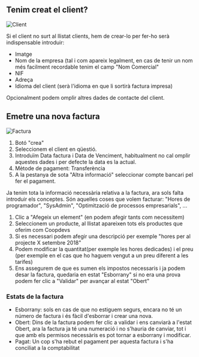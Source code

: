 ## Tenim creat el client?

![Client](https://github.com/coopdevs/handbook/wiki/img/client.png)


Si el client no surt al llistat clients, hem de crear-lo per fer-ho serà indispensable introduir: 

* Imatge
* Nom de la empresa (tal i com apareix legalment, en cas de tenir un nom més facilment recordable tenim el camp "Nom Comercial"
* NIF
* Adreça
* Idioma del client (serà l'idioma en que li sortirà factura impresa)

Opcionalment podem omplir altres dades de contacte del client. 

## Emetre una nova factura

![Factura](https://github.com/coopdevs/handbook/wiki/img/factura.png)

1. Botó "crea"
2. Seleccionem el client en qüestió. 
3. Introduïm Data factura i Data de Venciment, habitualment no cal omplir aquestes dades i per defecte la data es la actual.
4. Mètode de pagament: Transferència
5. A la pestanya de sota "Altra informació" seleccionar compte bancari pel fer el pagament. 

Ja tenim tota la informació necessària relativa a la factura, ara sols falta introduir els conceptes. Són aquelles coses que volem facturar: "Hores de programador", "SysAdmin",  "Optimització de processos empresarials", ... 

1. Clic a "Afegeix un element" (en podem afegir tants com necessitem)
2. Seleccionem un producte, al llistat apareixen tots els productes que oferim com Coopdevs
3. Si es necessari podem afegir una descripció per exemple "hores per al projecte X setembre 2018"
4. Podem modificar la quantitat(per exemple les hores dedicades) i el preu (per exemple en el cas que ho haguem vengut a un preu diferent a les tarifes)
5. Ens assegurem de que es sumen els impostos necessaris i ja podem desar la factura, quedaria en estat "Esborrany" si no era una prova podem fer clic a "Validar" per avançar al estat "Obert"

### Estats de la factura
* Esborrany: sols en cas de que no estiguem segurs, encara no té un número de factura i és fàcil d'esborrar i crear una nova. 
* Obert: Dins de la factura podem fer clic a validar i ens canviarà a l'estat Obert, ara la factura ja té una numeració i no s'hauria de canviar, tot i que amb els permisos necessàris es pot tornar a esborrany i modificar.
* Pagat: Un cop s'ha rebut el pagament per aquesta factura i s'ha conciliat a la comptabilitat